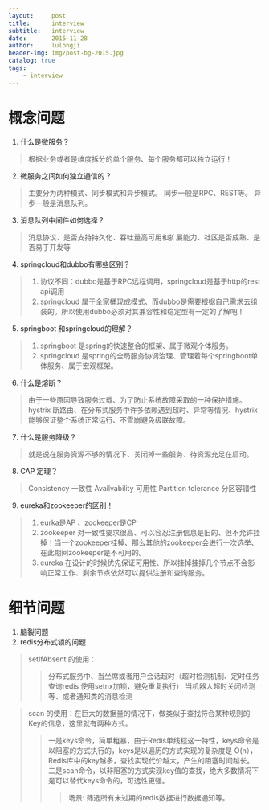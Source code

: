 ```yaml
---
layout:     post
title:      interview 
subtitle:   interview
date:       2015-11-28
author:     lulongji
header-img: img/post-bg-2015.jpg
catalog: true
tags:
    - interview
---
```


# 概念问题

1. 什么是微服务？
>  根据业务或者是维度拆分的单个服务、每个服务都可以独立运行！

2. 微服务之间如何独立通信的？
> 主要分为两种模式、同步模式和异步模式。  同步一般是RPC、REST等。  异步一般是消息队列。

3. 消息队列中间件如何选择？
> 消息协议、是否支持持久化、吞吐量高可用和扩展能力、社区是否成熟、是否易于开发等

4. springcloud和dubbo有哪些区别？
> 1. 协议不同：dubbo是基于RPC远程调用，springcloud是基于http的rest api调用
> 2. springcloud 属于全家桶现成模式、而dubbo是需要根据自己需求去组装的。所以使用dubbo必须对其兼容性和稳定型有一定的了解吧！

5. springboot 和springcloud的理解？
> 1. springboot 是spring的快速整合的框架、属于微观个体服务。
> 2. springcloud 是spring的全局服务协调治理、管理着每个springboot单体服务、属于宏观框架。

6. 什么是熔断？
> 由于一些原因导致服务过载、为了防止系统故障采取的一种保护措施。
> hystrix 断路由、在分布式服务中许多依赖遇到超时、异常等情况、hystrix能够保证整个系统正常运行、不雪崩避免级联故障。

7. 什么是服务降级？
> 就是说在服务资源不够的情况下、关闭掉一些服务、待资源充足在启动。

8. CAP 定理？
> Consistency 一致性  Availvability 可用性  Partition tolerance 分区容错性

9. eureka和zookeeper的区别！
> 1. eurka是AP 、zookeeper是CP
> 2. zookeeper 对一致性要求很高、可以容忍注册信息是旧的、但不允许挂掉！当一个zookeeper挂掉、那么其他的zookeeper会进行一次选举、在此期间zookeeper是不可用的。
> 3. eureka 在设计的时候优先保证可用性、所以挂掉挂掉几个节点不会影响正常工作、剩余节点依然可以提供注册和查询服务。




# 细节问题

1. 脑裂问题
2. redis分布式锁的问题
> setIfAbsent 的使用：
>> 分布式服务中、当坐席或者用户会话超时（超时检测机制、定时任务查询redis 使用setnx加锁，避免重复执行）
>> 当机器人超时关闭检测等、或者通知类的消息检测

> scan 的使用：在巨大的数据量的情况下，做类似于查找符合某种规则的Key的信息，这里就有两种方式。
>> 一是keys命令，简单粗暴，由于Redis单线程这一特性，keys命令是以阻塞的方式执行的，keys是以遍历的方式实现的复杂度是 O(n），Redis库中的key越多，查找实现代价越大，产生的阻塞时间越长。
>> 二是scan命令，以非阻塞的方式实现key值的查找，绝大多数情况下是可以替代keys命令的，可选性更强。
>>> 场景: 筛选所有未过期的redis数据进行数据通知等。






